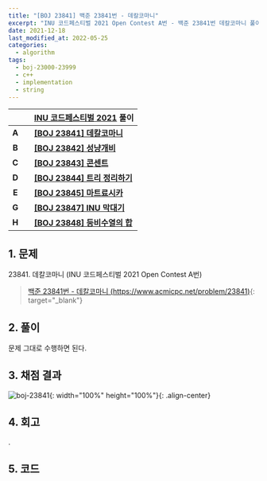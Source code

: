 ```yaml
---
title: "[BOJ 23841] 백준 23841번 - 데칼코마니"
excerpt: "INU 코드페스티벌 2021 Open Contest A번 - 백준 23841번 데칼코마니 풀이"
date: 2021-12-18
last_modified_at: 2022-05-25
categories:
  - algorithm
tags:
  - boj-23000-23999
  - c++
  - implementation
  - string
---
```


|||[INU 코드페스티벌 2021](https://burningfalls.github.io/contest/inu2021-baekjoon-contest) 풀이|
|:---:|:---:|:---|
|**A**||**[[BOJ 23841] 데칼코마니](https://burningfalls.github.io/algorithm/boj-23841/)**|
|**B**||**[[BOJ 23842] 성냥개비](https://burningfalls.github.io/algorithm/boj-23842/)**|
|**C**||**[[BOJ 23843] 콘센트](https://burningfalls.github.io/algorithm/boj-23843/)**|
|**D**||**[[BOJ 23844] 트리 정리하기](https://burningfalls.github.io/algorithm/boj-23844/)**|
|**E**||**[[BOJ 23845] 마트료시카](https://burningfalls.github.io/algorithm/boj-23845/)**|
|**G**||**[[BOJ 23847] INU 막대기](https://burningfalls.github.io/algorithm/boj-23847/)**|
|**H**||**[[BOJ 23848] 등비수열의 합](https://burningfalls.github.io/algorithm/boj-23848/)**|

## 1. 문제
$23841$. 데칼코마니 (INU 코드페스티벌 2021 Open Contest A번)

> [백준 23841번 - 데칼코마니 (https://www.acmicpc.net/problem/23841)](https://www.acmicpc.net/problem/23841){: target="_blank"}

## 2. 풀이

문제 그대로 수행하면 된다.

## 3. 채점 결과

![boj-23841](https://user-images.githubusercontent.com/30232837/160956283-4e880e8e-d30a-4acb-9694-a011e402a1bf.png "boj-23841"){: width="100%" height="100%"}{: .align-center}

## 4. 회고

.

## 5. 코드

<script src="https://gist.github.com/BurningFalls/8a108b2169931ad292bb0d986249c639.js"></script>